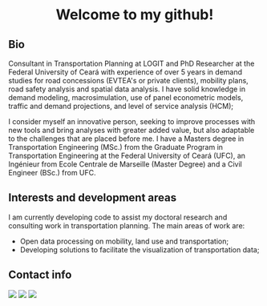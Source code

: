 <!---
matheusfsiqueira/matheusfsiqueira is a ✨ special ✨ repository because its `README.md` (this file) appears on your GitHub profile.
You can click the Preview link to take a look at your changes.
--->
<h1 align="center">Welcome to my github!</h1>

## Bio

Consultant in Transportation Planning at LOGIT and PhD Researcher at the Federal University of Ceará with experience of over 5 years in demand studies for road concessions (EVTEA's or private clients), mobility plans, road safety analysis and spatial data analysis. I have solid knowledge in demand modeling, macrosimulation, use of panel econometric models, traffic and demand projections, and level of service analysis (HCM); 

I consider myself an innovative person, seeking to improve processes with new tools and bring analyses with greater added value, but also adaptable to the challenges that are placed before me. I have a Masters degree in Transportation Engineering (MSc.) from the Graduate Program in Transportation Engineering at the Federal University of Ceará (UFC), an Ingénieur from Ecole Centrale de Marseille (Master Degree) and a Civil Engineer (BSc.) from UFC.

## Interests and development areas

I am currently developing code to assist my doctoral research and consulting work in transportation planning. The main areas of work are:
- Open data processing on mobility, land use and transportation;
- Developing solutions to facilitate the visualization of transportation data;

## Contact info

[<img src="https://www.iconsdb.com/icons/download/color/635353/website-design-32.png">](https://transportista.com.br)
[<img src="https://www.iconsdb.com/icons/download/color/635353/linkedin-4-32.png">](https://www.linkedin.com/in/matheusfsiqueira/)
[<img src="https://www.iconsdb.com/icons/download/color/635353/graduation-cap-32.png">](https://scholar.google.com.br/citations?user=HnadC1IAAAAJ&hl=pt-BR)
